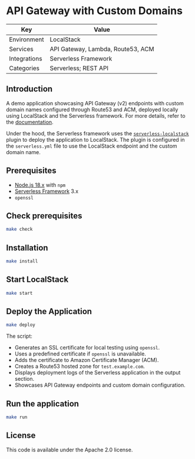# API Gateway with Custom Domains

| Key          | Value                             |
| ------------ | --------------------------------- |
| Environment  | LocalStack                        |
| Services     | API Gateway, Lambda, Route53, ACM |
| Integrations | Serverless Framework              |
| Categories   | Serverless; REST API              |

## Introduction

A demo application showcasing API Gateway (v2) endpoints with custom domain names configured through Route53 and ACM, deployed locally using LocalStack and the Serverless framework. For more details, refer to the [documentation](https://docs.localstack.cloud/user-guide/aws/apigateway/#custom-domain-names-with-api-gateway).

Under the hood, the Serverless framework uses the [`serverless-localstack`](https://github.com/localstack/serverless-localstack) plugin to deploy the application to LocalStack. The plugin is configured in the `serverless.yml` file to use the LocalStack endpoint and the custom domain name.

## Prerequisites

* [Node.js 18.x](https://nodejs.org/en/download/package-manager) with `npm`
* [Serverless Framework](https://www.serverless.com/framework/docs/getting-started) 3.x
* `openssl`

## Check prerequisites

```bash
make check
```

## Installation

```bash
make install
```

## Start LocalStack

```bash
make start
```

## Deploy the Application

```bash
make deploy
```

The script:

-   Generates an SSL certificate for local testing using `openssl`.
-   Uses a predefined certificate if `openssl` is unavailable.
-   Adds the certificate to Amazon Certificate Manager (ACM).
-   Creates a Route53 hosted zone for `test.example.com`.
-   Displays deployment logs of the Serverless application in the output section.
-   Showcases API Gateway endpoints and custom domain configuration.

## Run the application

```bash
make run
```

## License

This code is available under the Apache 2.0 license.

